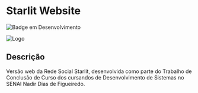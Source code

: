 
# Starlit Website
![Badge em Desenvolvimento](http://img.shields.io/static/v1?label=STATUS&message=EM%20DESENVOLVIMENTO&color=GREEN&style=for-the-badge)


![Logo](![starlit-logo](https://github.com/user-attachments/assets/0e11f3c4-8eac-4442-a202-4094600ca4c2))


## Descrição
 Versão web da Rede Social Starlit, desenvolvida como parte do Trabalho de Conclusão de Curso dos cursandos de Desenvolvimento de Sistemas no SENAI Nadir Dias de Figueiredo.
